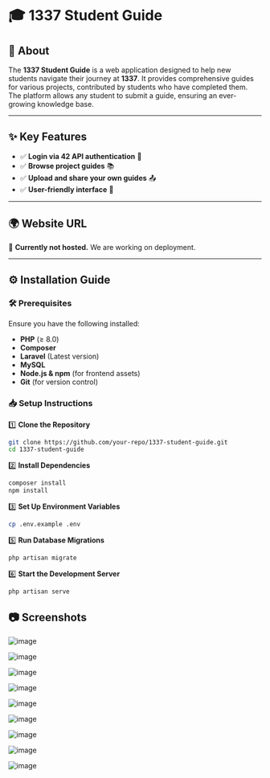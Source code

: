 # 🎓 1337 Student Guide  

## 📜 About  
The **1337 Student Guide** is a web application designed to help new students navigate their journey at **1337**. It provides comprehensive guides for various projects, contributed by students who have completed them. The platform allows any student to submit a guide, ensuring an ever-growing knowledge base.  

---

## ✨ Key Features  
- ✅ **Login via 42 API authentication** 🔑  
- ✅ **Browse project guides** 📚  
- ✅ **Upload and share your own guides** 📤  
- ✅ **User-friendly interface** 🎨  

---

## 🌍 Website URL  
🚧 **Currently not hosted.** We are working on deployment.  

---

## ⚙️ Installation Guide  

### 🛠 Prerequisites  
Ensure you have the following installed:  
- **PHP** (≥ 8.0)  
- **Composer**  
- **Laravel** (Latest version)  
- **MySQL**  
- **Node.js & npm** (for frontend assets)  
- **Git** (for version control)  

### 📥 Setup Instructions  

1️⃣ **Clone the Repository**  
```bash
git clone https://github.com/your-repo/1337-student-guide.git
cd 1337-student-guide
```
2️⃣ **Install Dependencies**
```bash
composer install
npm install
```

3️⃣ **Set Up Environment Variables**
```bash
cp .env.example .env
```
5️⃣ **Run Database Migrations**
```bash
php artisan migrate
```

6️⃣ **Start the Development Server**
```bash
php artisan serve
```
## 📷 Screenshots

![image](https://github.com/user-attachments/assets/cba2e3f8-d8fe-455a-8454-9326447c757f)

![image](https://github.com/user-attachments/assets/e8676cf0-46a1-445e-8280-3d27242d8816)

![image](https://github.com/user-attachments/assets/e2a26b62-f5e8-4e6d-94a2-f1918510eab3)

![image](https://github.com/user-attachments/assets/c4021597-e26e-4900-a328-a1a90d5b91e7)

![image](https://github.com/user-attachments/assets/47d8c592-3966-4dcf-bd6a-2155f35c3b0b)

![image](https://github.com/user-attachments/assets/10614a01-f9ae-4729-bda2-26434d7da493)

![image](https://github.com/user-attachments/assets/a15db8c6-8ed7-44f0-b80b-fdc9620348ab)

![image](https://github.com/user-attachments/assets/88f0e0fa-33d7-4200-92f6-453d95b0fcdf)

![image](https://github.com/user-attachments/assets/cb433127-5ecc-4303-8112-08c08c47983c)


